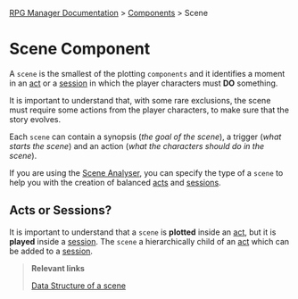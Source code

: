 [RPG Manager Documentation](../../index.md) >
[Components](index.md) >
Scene

# Scene Component

A `scene` is the smallest of the plotting `components` and it identifies a moment in an [act](act.md) or a 
[session](session.md) in which the player characters must **DO** something.

It is important to understand that, with some rare exclusions, the scene must require some actions from the player
characters, to make sure that the story evolves.

Each `scene` can contain a synopsis (_the goal of the scene_), a trigger (_what starts the scene_) and an action (_what 
the characters should do in the scene_).

If you are using the [Scene Analyser](../analyser/index.md), you can specify the type of a `scene` to help you with the
creation of balanced [acts](act.md) and [sessions](session.md).

## Acts or Sessions?
It is important to understand that a `scene` is **plotted** inside an [act](act.md), but it is **played** inside a 
[session](session.md). The `scene` a hierarchically child of an [act](act.md) which can be added to a 
[session](session.md).

> **Relevant links**
>
> [Data Structure of a scene](../data/scene/index.md)
